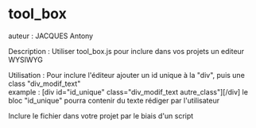 # tool_box

auteur : JACQUES Antony

Description : Utiliser tool_box.js pour inclure dans vos projets un editeur WYSIWYG

Utilisation : Pour inclure l'éditeur ajouter un id unique à la "div", puis une class "div_modif_text"<br> 
example : [div id="id_unique" class="div_modif_text autre_class"][/div] le bloc "id_unique" pourra contenir du texte rédiger par l'utilisateur
  
  
  Inclure le fichier dans votre projet par le biais d'un script<br> 
  	<script type="text/javascript" src="https://code.jquery.com/jquery-3.3.1.min.js"></script><br> 
	  <script type="text/javascript"><br> 
		  $(document).ready(function()<br> 
		  {<br> 
			  $.get( "https://raw.githubusercontent.com/Shycin/tool_box/master/tool_box.js", function( data ) {<br> 
          $("body").prepend("<script>"+data+"<\/script>");<br> 
			  });<br> 
		  });<br> 
	  </script><br> 
